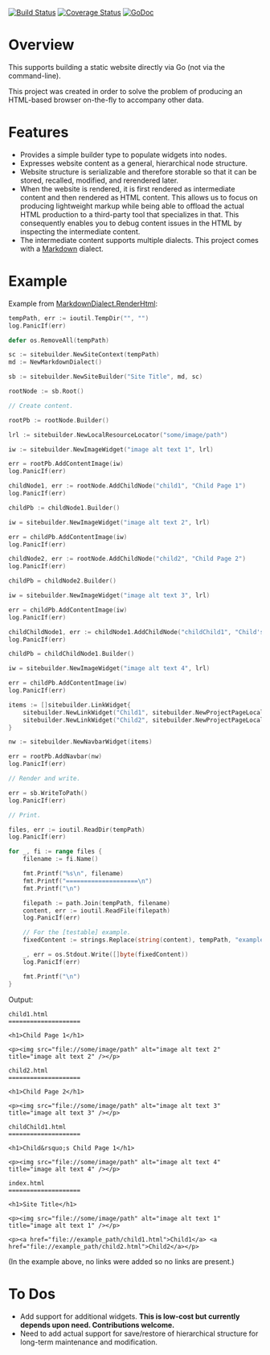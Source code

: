 [![Build Status](https://travis-ci.org/dsoprea/go-static-site-builder.svg?branch=master)](https://travis-ci.org/dsoprea/go-static-site-builder)
[![Coverage Status](https://coveralls.io/repos/github/dsoprea/go-static-site-builder/badge.svg?branch=master)](https://coveralls.io/github/dsoprea/go-static-site-builder?branch=master)
[![GoDoc](https://godoc.org/github.com/dsoprea/go-static-site-builder?status.svg)](https://godoc.org/github.com/dsoprea/go-static-site-builder)


# Overview

This supports building a static website directly via Go (not via the command-line).

This project was created in order to solve the problem of producing an HTML-based browser on-the-fly to accompany other data.


# Features

- Provides a simple builder type to populate widgets into nodes.
- Expresses website content as a general, hierarchical node structure.
- Website structure is serializable and therefore storable so that it can be stored, recalled, modified, and rerendered later.
- When the website is rendered, it is first rendered as intermediate content and then rendered as HTML content. This allows us to focus on producing lightweight markup while being able to offload the actual HTML production to a third-party tool that specializes in that. This consequently enables you to debug content issues in the HTML by inspecting the intermediate content.
- The intermediate content supports multiple dialects. This project comes with a [Markdown](https://daringfireball.net/projects/markdown) dialect.


# Example

Example from [MarkdownDialect.RenderHtml](https://godoc.org/github.com/dsoprea/go-static-site-builder/markdown#example-MarkdownDialect-RenderHtml):

```go
tempPath, err := ioutil.TempDir("", "")
log.PanicIf(err)

defer os.RemoveAll(tempPath)

sc := sitebuilder.NewSiteContext(tempPath)
md := NewMarkdownDialect()

sb := sitebuilder.NewSiteBuilder("Site Title", md, sc)

rootNode := sb.Root()

// Create content.

rootPb := rootNode.Builder()

lrl := sitebuilder.NewLocalResourceLocator("some/image/path")

iw := sitebuilder.NewImageWidget("image alt text 1", lrl)

err = rootPb.AddContentImage(iw)
log.PanicIf(err)

childNode1, err := rootNode.AddChildNode("child1", "Child Page 1")
log.PanicIf(err)

childPb := childNode1.Builder()

iw = sitebuilder.NewImageWidget("image alt text 2", lrl)

err = childPb.AddContentImage(iw)
log.PanicIf(err)

childNode2, err := rootNode.AddChildNode("child2", "Child Page 2")
log.PanicIf(err)

childPb = childNode2.Builder()

iw = sitebuilder.NewImageWidget("image alt text 3", lrl)

err = childPb.AddContentImage(iw)
log.PanicIf(err)

childChildNode1, err := childNode1.AddChildNode("childChild1", "Child's Child Page 1")
log.PanicIf(err)

childPb = childChildNode1.Builder()

iw = sitebuilder.NewImageWidget("image alt text 4", lrl)

err = childPb.AddContentImage(iw)
log.PanicIf(err)

items := []sitebuilder.LinkWidget{
    sitebuilder.NewLinkWidget("Child1", sitebuilder.NewProjectPageLocalResourceLocator(sb, "child1")),
    sitebuilder.NewLinkWidget("Child2", sitebuilder.NewProjectPageLocalResourceLocator(sb, "child2")),
}

nw := sitebuilder.NewNavbarWidget(items)

err = rootPb.AddNavbar(nw)
log.PanicIf(err)

// Render and write.

err = sb.WriteToPath()
log.PanicIf(err)

// Print.

files, err := ioutil.ReadDir(tempPath)
log.PanicIf(err)

for _, fi := range files {
    filename := fi.Name()

    fmt.Printf("%s\n", filename)
    fmt.Printf("====================\n")
    fmt.Printf("\n")

    filepath := path.Join(tempPath, filename)
    content, err := ioutil.ReadFile(filepath)
    log.PanicIf(err)

    // For the [testable] example.
    fixedContent := strings.Replace(string(content), tempPath, "example_path", -1)

    _, err = os.Stdout.Write([]byte(fixedContent))
    log.PanicIf(err)

    fmt.Printf("\n")
}
```

Output:

```
child1.html
====================

<h1>Child Page 1</h1>

<p><img src="file://some/image/path" alt="image alt text 2" title="image alt text 2" /></p>

child2.html
====================

<h1>Child Page 2</h1>

<p><img src="file://some/image/path" alt="image alt text 3" title="image alt text 3" /></p>

childChild1.html
====================

<h1>Child&rsquo;s Child Page 1</h1>

<p><img src="file://some/image/path" alt="image alt text 4" title="image alt text 4" /></p>

index.html
====================

<h1>Site Title</h1>

<p><img src="file://some/image/path" alt="image alt text 1" title="image alt text 1" /></p>

<p><a href="file://example_path/child1.html">Child1</a> <a href="file://example_path/child2.html">Child2</a></p>
```

(In the example above, no links were added so no links are present.)


# To Dos

- Add support for additional widgets. **This is low-cost but currently depends upon need. Contributions welcome.**
- Need to add actual support for save/restore of hierarchical structure for long-term maintenance and modification.
